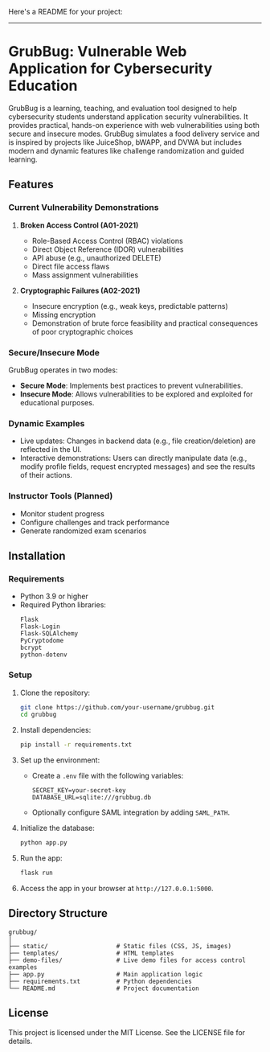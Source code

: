 Here's a README for your project:

---

# GrubBug: Vulnerable Web Application for Cybersecurity Education

GrubBug is a learning, teaching, and evaluation tool designed to help cybersecurity students understand application security vulnerabilities. It provides practical, hands-on experience with web vulnerabilities using both secure and insecure modes. GrubBug simulates a food delivery service and is inspired by projects like JuiceShop, bWAPP, and DVWA but includes modern and dynamic features like challenge randomization and guided learning.

## Features

### Current Vulnerability Demonstrations
1. **Broken Access Control (A01-2021)**
   - Role-Based Access Control (RBAC) violations
   - Direct Object Reference (IDOR) vulnerabilities
   - API abuse (e.g., unauthorized DELETE)
   - Direct file access flaws
   - Mass assignment vulnerabilities

2. **Cryptographic Failures (A02-2021)**
   - Insecure encryption (e.g., weak keys, predictable patterns)
   - Missing encryption
   - Demonstration of brute force feasibility and practical consequences of poor cryptographic choices

### Secure/Insecure Mode
GrubBug operates in two modes:
- **Secure Mode**: Implements best practices to prevent vulnerabilities.
- **Insecure Mode**: Allows vulnerabilities to be explored and exploited for educational purposes.

### Dynamic Examples
- Live updates: Changes in backend data (e.g., file creation/deletion) are reflected in the UI.
- Interactive demonstrations: Users can directly manipulate data (e.g., modify profile fields, request encrypted messages) and see the results of their actions.

### Instructor Tools (Planned)
- Monitor student progress
- Configure challenges and track performance
- Generate randomized exam scenarios

## Installation

### Requirements
- Python 3.9 or higher
- Required Python libraries:
  ```
  Flask
  Flask-Login
  Flask-SQLAlchemy
  PyCryptodome
  bcrypt
  python-dotenv
  ```

### Setup
1. Clone the repository:
   ```bash
   git clone https://github.com/your-username/grubbug.git
   cd grubbug
   ```

2. Install dependencies:
   ```bash
   pip install -r requirements.txt
   ```

3. Set up the environment:
   - Create a `.env` file with the following variables:
     ```
     SECRET_KEY=your-secret-key
     DATABASE_URL=sqlite:///grubbug.db
     ```
   - Optionally configure SAML integration by adding `SAML_PATH`.

4. Initialize the database:
   ```bash
   python app.py
   ```

5. Run the app:
   ```bash
   flask run
   ```

6. Access the app in your browser at `http://127.0.0.1:5000`.

## Directory Structure
```
grubbug/
│
├── static/                   # Static files (CSS, JS, images)
├── templates/                # HTML templates
├── demo-files/               # Live demo files for access control examples
├── app.py                    # Main application logic
├── requirements.txt          # Python dependencies
└── README.md                 # Project documentation
```

## License
This project is licensed under the MIT License. See the LICENSE file for details.
